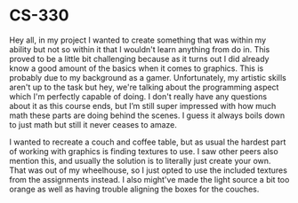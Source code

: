 # CS-330

Hey all, in my project I wanted to create something that was within my ability but not so within it that I wouldn't learn anything from do in.
This proved to be a little bit challenging because as it turns out I did already know a good amount of the basics when it comes to graphics. This is probably due to my background as a gamer. Unfortunately, my artistic skills aren't up to the task but hey, we're talking about the programming aspect which I'm perfectly capable of doing. I don't really have any questions about it as this course ends, but I’m still super impressed with how much math these parts are doing behind the scenes. I guess it always boils down to just math but still it never ceases to amaze.

 I wanted to recreate a couch and coffee table, but as usual the hardest part of working with graphics is finding textures to use. I saw other peers also mention this, and usually the solution is to literally just create your own. That was out of my wheelhouse, so I just opted to use the included textures from the assignments instead. I also might've made the light source a bit too orange as well as having trouble aligning the boxes for the couches.
